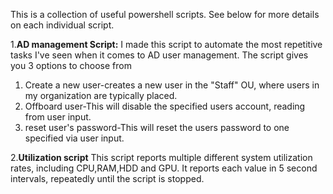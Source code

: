 This is a collection of useful powershell scripts. See below for more details on each individual script.


1.**AD management Script:**
I made this script to automate the most repetitive tasks I've seen when it comes to AD user management. The script gives you 3 options to choose from
1. Create a new user-creates a new user in the "Staff" OU, where users in my organization are typically placed. 
2. Offboard user-This will disable the specified users account, reading from user input. 
3. reset user's password-This will reset the users password to one specified via user input.

2.**Utilization script**
This script reports multiple different system utilization rates, including CPU,RAM,HDD and GPU. It reports each value in 5 second intervals, repeatedly until the script is stopped. 
